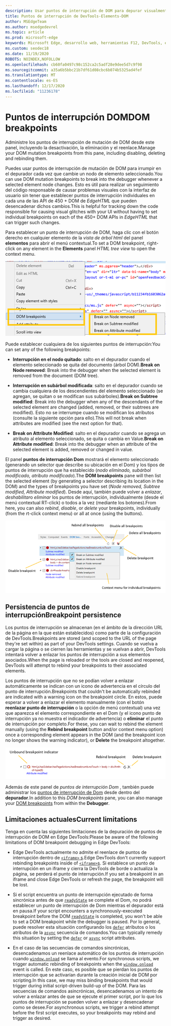 ```yaml
---
description: Usar puntos de interrupción de DOM para depurar visualmente problemas de diseño en la página
title: Puntos de interrupción de DevTools-Elements-DOM
author: MSEdgeTeam
ms.author: msedgedevrel
ms.topic: article
ms.prod: microsoft-edge
keywords: Microsoft Edge, desarrollo web, herramientas F12, DevTools, elementos, puntos de interrupción Dom, mutación Dom
ms.custom: seodec18
ms.date: 11/19/2020
ROBOTS: NOINDEX,NOFOLLOW
ms.openlocfilehash: cb60fa0497c98c152ca2c5adf28e9dee5d7c9f98
ms.sourcegitcommit: a35a6b5bbc21b7df61d08cbc6b074b5325ad4fef
ms.translationtype: MT
ms.contentlocale: es-ES
ms.lasthandoff: 12/17/2020
ms.locfileid: "11236178"
---
```

# <span data-ttu-id="b2860-104">Puntos de interrupción DOM</span><span class="sxs-lookup"><span data-stu-id="b2860-104">DOM breakpoints</span></span>

<span data-ttu-id="b2860-105">Administre los puntos de interrupción de mutación de DOM desde este panel, incluyendo la desactivación, la eliminación y el reenlace.</span><span class="sxs-lookup"><span data-stu-id="b2860-105">Manage your DOM mutation breakpoints from this pane, including disabling, deleting and rebinding them.</span></span>

<span data-ttu-id="b2860-106">Puedes usar puntos de interrupción de mutación de DOM para irrumpir en el depurador cada vez que cambie un nodo de elemento seleccionado.</span><span class="sxs-lookup"><span data-stu-id="b2860-106">You can use DOM mutation breakpoints to break into the debugger whenever a selected element node changes.</span></span> <span data-ttu-id="b2860-107">Esto es útil para realizar un seguimiento del código responsable de causar problemas visuales con la interfaz de usuario sin tener que establecer puntos de interrupción individuales en cada una de las API de 450 + DOM de *EdgeHTML* que pueden desencadenar dichos cambios.</span><span class="sxs-lookup"><span data-stu-id="b2860-107">This is helpful for tracking down the code responsible for causing visual glitches with your UI without having to set individual breakpoints on each of the 450+ DOM APIs in *EdgeHTML* that can trigger such changes.</span></span> 

<span data-ttu-id="b2860-108">Para establecer un punto de interrupción de DOM, haga clic con el botón derecho en cualquier elemento de la *vista de árbol html* del panel **elementos** para abrir el menú contextual.</span><span class="sxs-lookup"><span data-stu-id="b2860-108">To set a DOM breakpoint, right-click on any element in the **Elements** panel *HTML tree view* to open the context menu.</span></span>

![Menú contextual de puntos de interrupción DOM](../media/elements_dom_breakpoints_contextmenu.png)

<span data-ttu-id="b2860-110">Puede establecer cualquiera de los siguientes puntos de interrupción:</span><span class="sxs-lookup"><span data-stu-id="b2860-110">You can set any of the following breakpoints:</span></span>

 - <span data-ttu-id="b2860-111">**Interrupción en el nodo quitado**: salto en el depurador cuando el elemento seleccionado se quita del documento (árbol DOM).</span><span class="sxs-lookup"><span data-stu-id="b2860-111">**Break on Node removed**: Break into the debugger when the selected element is removed from the document (DOM tree).</span></span>

 - <span data-ttu-id="b2860-112">**Interrupción en subárbol modificada**: salto en el depurador cuando se cambia cualquiera de los descendientes del elemento seleccionado (se agregan, se quitan o se modifican sus subárboles).</span><span class="sxs-lookup"><span data-stu-id="b2860-112">**Break on Subtree modified**: Break into the debugger when any of the descendants of the selected element are changed (added, removed, or their subtrees are modified).</span></span> <span data-ttu-id="b2860-113">Esto no se interrumpe cuando se modifican los atributos (consulte la siguiente opción para ello).</span><span class="sxs-lookup"><span data-stu-id="b2860-113">This will not break when attributes are modified (see the next option for that).</span></span>

 - <span data-ttu-id="b2860-114">**Break on Attribute Modified**: salto en el depurador cuando se agrega un atributo al elemento seleccionado, se quita o cambia en Value.</span><span class="sxs-lookup"><span data-stu-id="b2860-114">**Break on Attribute modified**: Break into the debugger when an attribute of the selected element is added, removed or changed in value.</span></span>

<span data-ttu-id="b2860-115">El panel **puntos de interrupción Dom** mostrará el elemento seleccionado (generando un selector que describe su ubicación en el Dom) y los tipos de puntos de interrupción que ha establecido (*nodo eliminado, subárbol modificado, atributo modificado*).</span><span class="sxs-lookup"><span data-stu-id="b2860-115">The **DOM breakpoints** pane will then list the selected element (by generating a selector describing its location in the DOM) and the types of breakpoints you have set (*Node removed, Subtree modified, Attribute modified*).</span></span> <span data-ttu-id="b2860-116">Desde aquí, también puede volver a *enlazar*, *deshabilitar*o *eliminar* los puntos de interrupción, individualmente (desde el menú contextual RT-click) o todos a la vez (mediante los botones).</span><span class="sxs-lookup"><span data-stu-id="b2860-116">From here, you can also *rebind*, *disable*, or *delete* your breakpoints, individually (from the rt-click context menu) or all at once (using the buttons).</span></span>

![Panel de puntos de interrupción DOM](../media/elements_dom_breakpoints.png)

## <span data-ttu-id="b2860-118">Persistencia de puntos de interrupción</span><span class="sxs-lookup"><span data-stu-id="b2860-118">Breakpoint persistence</span></span>

<span data-ttu-id="b2860-119">Los puntos de interrupción se almacenan (en el ámbito de la dirección URL de la página en la que están establecidos) como parte de la configuración de DevTools.</span><span class="sxs-lookup"><span data-stu-id="b2860-119">Breakpoints are stored (and scoped to the URL of the page they're set within) as part of your DevTools settings.</span></span> <span data-ttu-id="b2860-120">Cuando se vuelva a cargar la página o se cierren las herramientas y se vuelvan a abrir, DevTools intentará volver a enlazar los puntos de interrupción a sus elementos asociados.</span><span class="sxs-lookup"><span data-stu-id="b2860-120">When the page is reloaded or the tools are closed and reopened, DevTools will attempt to rebind your breakpoints to their associated elements.</span></span>

<span data-ttu-id="b2860-121">Los puntos de interrupción que no se podían volver a enlazar automáticamente se indican con un icono de advertencia en el círculo del punto de interrupción.</span><span class="sxs-lookup"><span data-stu-id="b2860-121">Breakpoints that couldn't be automatically rebinded are indicated with a warning icon on the breakpoint circle.</span></span> <span data-ttu-id="b2860-122">En estos, puede esperar a volver a enlazar el elemento manualmente (con el botón **reenlazar punto de interrupción** o la opción de menú contextual) una vez que aparezca el elemento correspondiente en el Dom (y el icono punto de interrupción ya no muestra el indicador de advertencia) o **eliminar** el punto de interrupción por completo.</span><span class="sxs-lookup"><span data-stu-id="b2860-122">For these, you can wait to rebind the element manually (using the **Rebind breakpoint** button and/or context menu option) once a corresponding element appears in the DOM (and the breakpoint icon no longer shows the warning indicator), or **Delete** the breakpoint altogether.</span></span>

![Indicador de punto de interrupción sin enlazar](../media/elements_dom_breakpoint_unbound.png)

<span data-ttu-id="b2860-124">Además de este panel de *puntos de interrupción Dom* , también puede administrar los [puntos de interrupción de Dom](../debugger.md#dom-breakpoints) desde dentro del **depurador**.</span><span class="sxs-lookup"><span data-stu-id="b2860-124">In addition to this *DOM breakpoints* pane, you can also manage your [DOM breakpoints](../debugger.md#dom-breakpoints) from within the **Debugger**.</span></span>

## <span data-ttu-id="b2860-125">Limitaciones actuales</span><span class="sxs-lookup"><span data-stu-id="b2860-125">Current limitations</span></span>

<span data-ttu-id="b2860-126">Tenga en cuenta las siguientes limitaciones de la depuración de puntos de interrupción de DOM en Edge DevTools:</span><span class="sxs-lookup"><span data-stu-id="b2860-126">Please be aware of the following limitations of DOM breakpoint debugging in Edge DevTools:</span></span>

- <span data-ttu-id="b2860-127">Edge DevTools actualmente no admite el reenlace de puntos de interrupción dentro de [ `<iframe>` s](https://developer.mozilla.org/docs/Web/HTML/Element/iframe).</span><span class="sxs-lookup"><span data-stu-id="b2860-127">Edge DevTools don't currently support rebinding breakpoints inside of [`<iframe>`s](https://developer.mozilla.org/docs/Web/HTML/Element/iframe).</span></span> <span data-ttu-id="b2860-128">Si establece un punto de interrupción en un iframe y cierra la DevTools de borde o actualiza la página, se perderá el punto de interrupción.</span><span class="sxs-lookup"><span data-stu-id="b2860-128">If you set a breakpoint in an iframe and close Edge DevTools or refresh the page, the breakpoint will be lost.</span></span>

- <span data-ttu-id="b2860-129">Si el script encuentra un punto de interrupción ejecutado de forma sincrónica antes de que [`readyState`](https://developer.mozilla.org/docs/Web/API/Document/readyState) se complete el Dom, no podrá establecer un punto de interrupción de Dom mientras el depurador está en pausa.</span><span class="sxs-lookup"><span data-stu-id="b2860-129">If your script encounters a synchronously-executed breakpoint before the DOM [`readyState`](https://developer.mozilla.org/docs/Web/API/Document/readyState) is completed, you won't be able to set a DOM breakpoint while the debugger is paused.</span></span> <span data-ttu-id="b2860-130">Por lo general, puede resolver esta situación configurando los [`defer`](https://developer.mozilla.org/docs/Web/HTML/Element/script#Attributes) atributos o los atributos de la [`async`](https://developer.mozilla.org/docs/Web/HTML/Element/script#Attributes) secuencia de comandos.</span><span class="sxs-lookup"><span data-stu-id="b2860-130">You can typically remedy this situation by setting the [`defer`](https://developer.mozilla.org/docs/Web/HTML/Element/script#Attributes) or [`async`](https://developer.mozilla.org/docs/Web/HTML/Element/script#Attributes) script attributes.</span></span>

- <span data-ttu-id="b2860-131">En el caso de las secuencias de comandos sincrónicas, desencadenamos un reenlace automático de los puntos de interrupción cuando [`window.onload`](https://developer.mozilla.org/docs/Web/API/GlobalEventHandlers/onload) se llama al evento.</span><span class="sxs-lookup"><span data-stu-id="b2860-131">For synchronous scripts, we trigger automatic rebinding of breakpoints when the [`window.onload`](https://developer.mozilla.org/docs/Web/API/GlobalEventHandlers/onload) event is called.</span></span> <span data-ttu-id="b2860-132">En este caso, es posible que se pierdan los puntos de interrupción que se activarían durante la creación inicial de DOM por scripting.</span><span class="sxs-lookup"><span data-stu-id="b2860-132">In this case, we may miss binding breakpoints that would trigger during initial script-driven build-up of the DOM.</span></span> <span data-ttu-id="b2860-133">Para las secuencias de comandos asincrónicas, desencadenamos un intento de volver a enlazar antes de que se ejecute el primer script, por lo que los puntos de interrupción se pueden volver a enlazar y desencadenar como se desee.</span><span class="sxs-lookup"><span data-stu-id="b2860-133">For asynchronous scripts, we trigger a rebind attempt before the first script executes, so your breakpoints may rebind and trigger as desired.</span></span>
